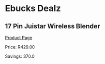 
# Ebucks Dealz
## 17 Pin Juistar Wireless Blender
[Product Page](https://www.ebucks.com/web/shop/productSelected.do?prodId=572769092&catId=714962196)

Price: R429.00

Savings: 370.0


	